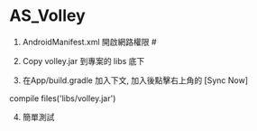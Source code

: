 # AS_Volley

1. AndroidManifest.xml 開啟網路權限
#<uses-permission android:name="android.permission.INTERNET" />

2. Copy volley.jar 到專案的 libs 底下

3. 在App/build.gradle 加入下文, 加入後點擊右上角的 [Sync Now]
    
compile files('libs/volley.jar')

4. 簡單測試
